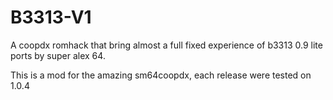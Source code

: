 # B3313-V1
A coopdx romhack that bring almost a full fixed experience of b3313 0.9 lite ports by super alex 64.

This is a mod for the amazing sm64coopdx, each release were tested on 1.0.4
